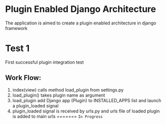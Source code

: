 # Plugin Enabled Django Architecture
The application is aimed to create a plugin enabled architecture in django framework  

# Test 1
First successful plugin integration test

## Work Flow:

1. index(view) calls method load_plugin from settings.py
2. load_plugin() takes plugin name as argument
3. load_plugin add Django app (Plugin) to INSTALLED_APPS list and launch a plugin_loaded signal
4. plugin_loaded signal is received by urls.py and urls file of loaded plugin is added to main urls
=======
` In Progress `

